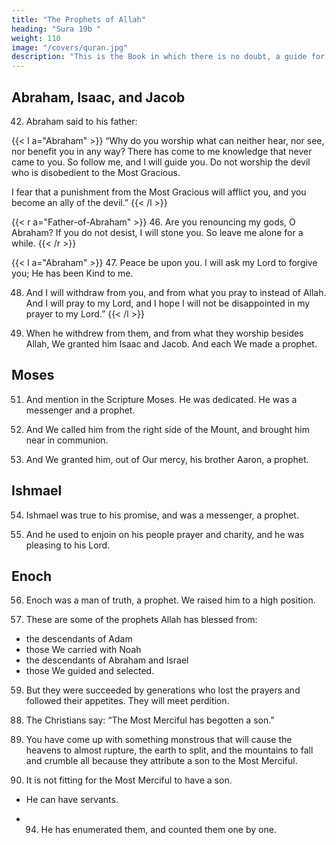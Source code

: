 ```yaml
---
title: "The Prophets of Allah"
heading: "Sura 19b "
weight: 110
image: "/covers/quran.jpg"
description: "This is the Book in which there is no doubt, a guide for the righteous."
---
```



## Abraham, Isaac, and Jacob

<!-- 41. And mention in the Scripture Abraham. He was a man of truth, a prophet. -->


42. Abraham said to his father:

{{< l a="Abraham" >}}
“Why do you worship what can neither hear, nor see, nor benefit you in any way? There has come to me knowledge that never came to you. So follow me, and I will guide you. Do not worship the devil who is disobedient to the Most Gracious.

I fear that a punishment from the Most Gracious will afflict you, and you become an ally of the devil.”
{{< /l >}}

{{< r a="Father-of-Abraham" >}}
46. Are you renouncing my gods, O Abraham? If you do not desist, I will stone you. So leave me alone for a while.
{{< /r >}}

{{< l a="Abraham" >}}
47. Peace be upon you. I will ask my Lord to forgive you; He has been Kind to me.

48. And I will withdraw from you, and from what you pray to instead of Allah. And I will
pray to my Lord, and I hope I will not be disappointed in my prayer to my Lord.”
{{< /l >}}


49. When he withdrew from them, and from what they worship besides Allah, We granted him Isaac and Jacob. And each We made a prophet.

<!-- 50. And We gave them freely of Our mercy, and gave them a noble reputation of truth. -->

## Moses

51. And mention in the Scripture Moses. He was dedicated. He was a messenger and a prophet. 

52. And We called him from the right side of the Mount, and brought him near in communion.

53. And We granted him, out of Our mercy, his brother Aaron, a prophet.


## Ishmael

54. Ishmael was true to his promise, and was a messenger, a prophet.

55. And he used to enjoin on his people prayer and charity, and he was pleasing to his Lord.


## Enoch

56. Enoch was a man of truth, a prophet. We raised him to a high position.


58. These are some of the prophets Allah has blessed from:
- the descendants of Adam
- those We carried with Noah
- the descendants of Abraham and Israel
- those We guided and selected. 

<!-- Whenever the revelations of the Most Gracious are recited to them, they would fall down, prostrating and weeping. -->

59. But they were succeeded by generations who lost the prayers and followed their appetites. They will meet perdition.

<!-- 60. Except for those who repent, and believe,
and act righteously. These will enter Paradise,
and will not be wronged in the least.

61. The Gardens of Eden, promised by the
Most Merciful to His servants in the Unseen.
His promise will certainly come true.
62. They will hear no nonsense therein, but
only peace. And they will have their provision
therein, morning and evening.

63. Such is Paradise which We will give as inheritance to those of Our servants who are devout.

64. “We do not descend except by the command of your Lord. His is what is before us,
and what is behind us, and what is between
them. Your Lord is never forgetful.”

65. Lord of the heavens and the earth and what is between them. So worship Him, and perse-
vere in His service. Do you know of anyone equal to Him?
66. And the human being says, “When I am dead, will I be brought back alive?”
67. Does the human being not remember that We created him before, when he was nothing?

68. By your Lord, We will round them up, and the devils, then We will bring them around
Hell, on their knees.

69. Then, out of every sect, We will snatch those most defiant to the Most Merciful.
70. We are fully aware of those most deserving
to scorch in it.

71. There is not one of you but will go down to
it. This has been an unavoidable decree of
your Lord.

72. Then We will rescue those who were devout, and leave the wrongdoers in it, on their knees.

73. When Our clear revelations are recited to them, those who disbelieve say to those who
believe, “Which of the two parties is better in position, and superior in influence?”
74. How many a generation have We destroyed before them, who surpassed them in
riches and splendor?

75. Say, “Whoever is in error, the Most Merciful will lead him on.” Until, when they see
what they were promised—either the punishment, or the Hour. Then they will know who
was in worse position and weaker in forces.

76. Allah increases in guidance those who accept guidance. And the things that endure—
the righteous deeds—have the best reward with your Lord, and the best outcome.
77. Have you seen him who denied Our revelations, and said, “I will be given wealth and
children”?

78. Did he look into the future, or did he receive a promise from the Most Merciful?
79. No indeed! We will write what he says, and
will keep extending the agony for him.
80. Then We will inherit from him what he
speaks of, and he will come to Us alone.
81. And they took, besides Allah, other gods,
to be for them a source of strength.

82. By no means! They will reject their worship of them, and become opponents to them.
83. Have you not considered how We dispatch the devils against the disbelievers, exciting
them with incitement?

84. So do not hurry against them. We are counting for them a countdown.
85. On the Day when We will gather the righteous to the Most Merciful, as guests.
86. And herd the sinners into hell, like animals to water.
They will have no power of intercession, except for someone who has an agreement
with the Most Merciful. -->

88. The Christians say: “The Most Merciful has begotten a son.”

89. You have come up with something monstrous that will cause the heavens to almost rupture, the earth to split, and the mountains to fall and
crumble all because they attribute a son to the Most Merciful.

92. It is not fitting for the Most Merciful to have a son.
- He can have servants. 
<!-- 93. There is none in the heavens and the earth but will come to the Most Merciful as a servant. -->
- 94. He has enumerated them, and counted them one by one.

<!-- 95. And each one of them will come to Him on the Day of Resurrection alone.
96. Those who believe and do righteous deeds, the Most Merciful will give them love.
97. We made it easy in your tongue, in order to deliver good news to the righteous, and to
warn with it a hostile people.

98. How many a generation have We destroyed before them? Can you feel a single one of them, or hear from them the slightest
whisper?
 -->

